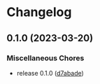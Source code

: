 # Changelog

## 0.1.0 (2023-03-20)


### Miscellaneous Chores

* release 0.1.0 ([d7abade](https://github.com/pndurette/macsay/commit/d7abade25d6196d35d6ee325d4462dfc9a9e4815))
